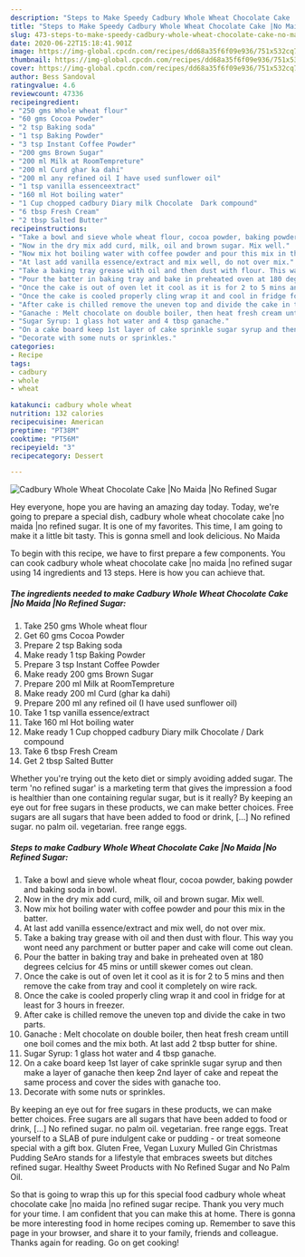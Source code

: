 ```yaml
---
description: "Steps to Make Speedy Cadbury Whole Wheat Chocolate Cake |No Maida |No Refined Sugar"
title: "Steps to Make Speedy Cadbury Whole Wheat Chocolate Cake |No Maida |No Refined Sugar"
slug: 473-steps-to-make-speedy-cadbury-whole-wheat-chocolate-cake-no-maida-no-refined-sugar
date: 2020-06-22T15:18:41.901Z
image: https://img-global.cpcdn.com/recipes/dd68a35f6f09e936/751x532cq70/cadbury-whole-wheat-chocolate-cake-no-maida-no-refined-sugar-recipe-main-photo.jpg
thumbnail: https://img-global.cpcdn.com/recipes/dd68a35f6f09e936/751x532cq70/cadbury-whole-wheat-chocolate-cake-no-maida-no-refined-sugar-recipe-main-photo.jpg
cover: https://img-global.cpcdn.com/recipes/dd68a35f6f09e936/751x532cq70/cadbury-whole-wheat-chocolate-cake-no-maida-no-refined-sugar-recipe-main-photo.jpg
author: Bess Sandoval
ratingvalue: 4.6
reviewcount: 47336
recipeingredient:
- "250 gms Whole wheat flour"
- "60 gms Cocoa Powder"
- "2 tsp Baking soda"
- "1 tsp Baking Powder"
- "3 tsp Instant Coffee Powder"
- "200 gms Brown Sugar"
- "200 ml Milk at RoomTempreture"
- "200 ml Curd ghar ka dahi"
- "200 ml any refined oil I have used sunflower oil"
- "1 tsp vanilla essenceextract"
- "160 ml Hot boiling water"
- "1 Cup chopped cadbury Diary milk Chocolate  Dark compound"
- "6 tbsp Fresh Cream"
- "2 tbsp Salted Butter"
recipeinstructions:
- "Take a bowl and sieve whole wheat flour, cocoa powder, baking powder and baking soda in bowl."
- "Now in the dry mix add curd, milk, oil and brown sugar. Mix well."
- "Now mix hot boiling water with coffee powder and pour this mix in the batter."
- "At last add vanilla essence/extract and mix well, do not over mix."
- "Take a baking tray grease with oil and then dust with flour. This way you wont need any parchment or butter paper and cake will come out clean."
- "Pour the batter in baking tray and bake in preheated oven at 180 degrees celcius for 45 mins or untill skewer comes out clean."
- "Once the cake is out of oven let it cool as it is for 2 to 5 mins and then remove the cake from tray and cool it completely on wire rack."
- "Once the cake is cooled properly cling wrap it and cool in fridge for at least for 3 hours in freezer."
- "After cake is chilled remove the uneven top and divide the cake in two parts."
- "Ganache : Melt chocolate on double boiler, then heat fresh cream untill one boil comes and the mix both. At last add 2 tbsp butter for shine."
- "Sugar Syrup: 1 glass hot water and 4 tbsp ganache."
- "On a cake board keep 1st layer of cake sprinkle sugar syrup and then make a layer of ganache then keep 2nd layer of cake and repeat the same process and cover the sides with ganache too."
- "Decorate with some nuts or sprinkles."
categories:
- Recipe
tags:
- cadbury
- whole
- wheat

katakunci: cadbury whole wheat 
nutrition: 132 calories
recipecuisine: American
preptime: "PT38M"
cooktime: "PT56M"
recipeyield: "3"
recipecategory: Dessert

---
```



![Cadbury Whole Wheat Chocolate Cake |No Maida |No Refined Sugar](https://img-global.cpcdn.com/recipes/dd68a35f6f09e936/751x532cq70/cadbury-whole-wheat-chocolate-cake-no-maida-no-refined-sugar-recipe-main-photo.jpg)

Hey everyone, hope you are having an amazing day today. Today, we're going to prepare a special dish, cadbury whole wheat chocolate cake |no maida |no refined sugar. It is one of my favorites. This time, I am going to make it a little bit tasty. This is gonna smell and look delicious.
No Maida 

To begin with this recipe, we have to first prepare a few components. You can cook cadbury whole wheat chocolate cake |no maida |no refined sugar using 14 ingredients and 13 steps. Here is how you can achieve that.

<!--inarticleads1-->

##### The ingredients needed to make Cadbury Whole Wheat Chocolate Cake |No Maida |No Refined Sugar:

1. Take 250 gms Whole wheat flour
1. Get 60 gms Cocoa Powder
1. Prepare 2 tsp Baking soda
1. Make ready 1 tsp Baking Powder
1. Prepare 3 tsp Instant Coffee Powder
1. Make ready 200 gms Brown Sugar
1. Prepare 200 ml Milk at RoomTempreture
1. Make ready 200 ml Curd (ghar ka dahi)
1. Prepare 200 ml any refined oil (I have used sunflower oil)
1. Take 1 tsp vanilla essence/extract
1. Take 160 ml Hot boiling water
1. Make ready 1 Cup chopped cadbury Diary milk Chocolate / Dark compound
1. Take 6 tbsp Fresh Cream
1. Get 2 tbsp Salted Butter


Whether you&#39;re trying out the keto diet or simply avoiding added sugar. The term &#39;no refined sugar&#39; is a marketing term that gives the impression a food is healthier than one containing regular sugar, but is it really? By keeping an eye out for free sugars in these products, we can make better choices. Free sugars are all sugars that have been added to food or drink, […] No refined sugar. no palm oil. vegetarian. free range eggs. 

<!--inarticleads2-->

##### Steps to make Cadbury Whole Wheat Chocolate Cake |No Maida |No Refined Sugar:

1. Take a bowl and sieve whole wheat flour, cocoa powder, baking powder and baking soda in bowl.
1. Now in the dry mix add curd, milk, oil and brown sugar. Mix well.
1. Now mix hot boiling water with coffee powder and pour this mix in the batter.
1. At last add vanilla essence/extract and mix well, do not over mix.
1. Take a baking tray grease with oil and then dust with flour. This way you wont need any parchment or butter paper and cake will come out clean.
1. Pour the batter in baking tray and bake in preheated oven at 180 degrees celcius for 45 mins or untill skewer comes out clean.
1. Once the cake is out of oven let it cool as it is for 2 to 5 mins and then remove the cake from tray and cool it completely on wire rack.
1. Once the cake is cooled properly cling wrap it and cool in fridge for at least for 3 hours in freezer.
1. After cake is chilled remove the uneven top and divide the cake in two parts.
1. Ganache : Melt chocolate on double boiler, then heat fresh cream untill one boil comes and the mix both. At last add 2 tbsp butter for shine.
1. Sugar Syrup: 1 glass hot water and 4 tbsp ganache.
1. On a cake board keep 1st layer of cake sprinkle sugar syrup and then make a layer of ganache then keep 2nd layer of cake and repeat the same process and cover the sides with ganache too.
1. Decorate with some nuts or sprinkles.


By keeping an eye out for free sugars in these products, we can make better choices. Free sugars are all sugars that have been added to food or drink, […] No refined sugar. no palm oil. vegetarian. free range eggs. Treat yourself to a SLAB of pure indulgent cake or pudding - or treat someone special with a gift box. Gluten Free, Vegan Luxury Mulled Gin Christmas Pudding SeAro stands for a lifestyle that embraces sweets but ditches refined sugar. Healthy Sweet Products with No Refined Sugar and No Palm Oil. 

So that is going to wrap this up for this special food cadbury whole wheat chocolate cake |no maida |no refined sugar recipe. Thank you very much for your time. I am confident that you can make this at home. There is gonna be more interesting food in home recipes coming up. Remember to save this page in your browser, and share it to your family, friends and colleague. Thanks again for reading. Go on get cooking!
